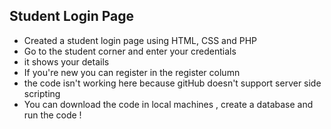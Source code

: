 ## Student Login Page
* Created a student login page using HTML, CSS  and PHP
* Go to the student corner and enter your credentials
* it shows your details
* If you're new you can register in the register column
* the code isn't working here because gitHub doesn't support server side scripting
* You can download the code in local machines , create a database and run the code !
